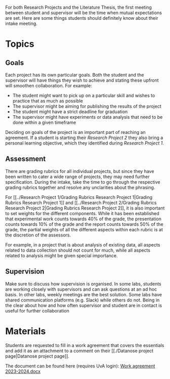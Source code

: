 For both Research Projects and the Literature Thesis, the first meeting between student and supervisor will be the time when mutual expectations are set. Here are some things students should definitely know about their intake meeting.

# Topics

## Goals
Each project has its own particular goals. Both the student and the supervisor will have things they wish to achieve and stating these upfront will smoothen collaboration. For example:

- The student might want to pick up on a particular skill and wishes to practice that as much as possible
- The supervisor might be aiming for publishing the results of the project
- The student might have a strict deadline for graduation
- The supervisor might have experiments or data analysis that need to be done within a given timeframe

Deciding on goals of the project is an important part of reaching an agreement. If a student is starting their *Research Project  2* they also bring a personal learning objective, which they identified during *Research Project 1*.

## Assessment
There are grading rubrics for all individual projects, but since they have been written to cater a wide range of projects, they may need further specification. During the intake, take the time to go through the respective grading rubrics together and resolve any unclarities about the phrasing.

For [[../Research Project 1/Grading Rubrics Research Project 1|Grading Rubrics Research Project 1]] and [[../Research Project 2/Grading Rubrics Research Project 2|Grading Rubrics Research Project 2]], it is also important to set weights for the different components. While it has been established that experimental work counts towards 40% of the grade, the presentation counts towards 10% of the grade and the report counts towards 50% of the grade, the partial weights of all the different aspects within each rubric is at the discretion of the assessors.

For example, in a project that is about analysis of existing data, all aspects related to data collection should not count for much, while all aspects related to analysis might be given special importance.

## Supervision
Make sure to discuss how supervision is organised. In some labs, students are working closely with supervisors and can ask questions at an ad hoc basis. In other labs, weekly meetings are the best solution. Some labs have shared communication platforms (e.g. Slack) while others do not. Being in the clear about how and how often supervisor and student are in contact is useful for further collaboration

# Materials
Students are requested to fill in a work agreement that covers the essentials and add it as an attachment to a comment on their [[./Datanose project page|Datanose project page]].

The document can be found here (requires UvA login): [Work agreement 2023-2024.docx](https://amsuni.sharepoint.com/:w:/s/FNWI_EDU_IIS_BCS/ETRslCIbcLxOgYAe2iO0Zw0Bp-O4MmONnl5utHfwD6osnQ?e=VHfJSp)